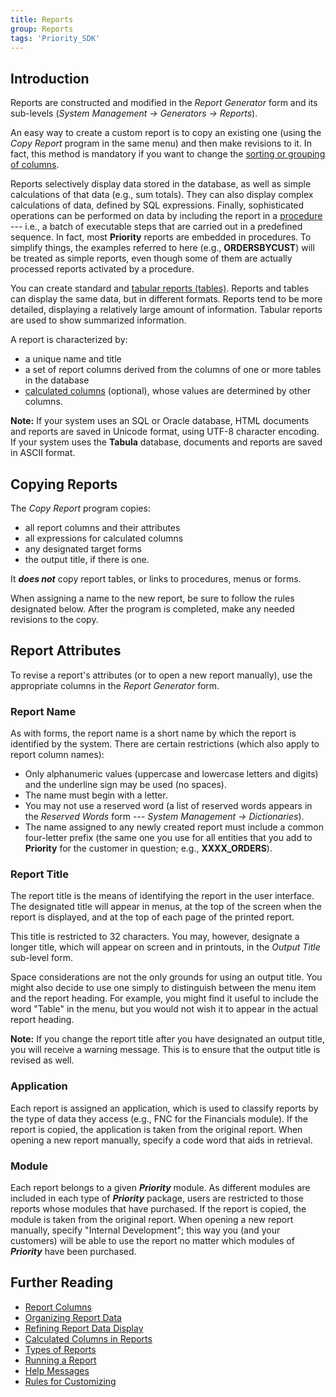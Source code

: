 ```yaml
---
title: Reports
group: Reports
tags: 'Priority_SDK'
---
```


## Introduction

Reports are constructed and modified in the *Report Generator* form and
its sub-levels (*System Management → Generators → Reports*).

An easy way to create a custom report is to copy an existing one (using
the *Copy Report* program in the same menu) and then make revisions to
it. In fact, this method is mandatory if you want to change the [sorting
or grouping of columns](Organize-Report-Data ).

Reports selectively display data stored in the database, as well as
simple calculations of that data (e.g., sum totals). They can also
display complex calculations of data, defined by SQL expressions.
Finally, sophisticated operations can be performed on data by including
the report in a [procedure](Procedures ) --- i.e., a batch of
executable steps that are carried out in a predefined sequence. In fact,
most **Priority** reports are embedded in procedures. To
simplify things, the examples referred to here (e.g., **ORDERSBYCUST**)
will be treated as simple reports, even though some of them are actually
processed reports activated by a procedure.

You can create standard and [tabular reports
(tables)](Report-Types ). Reports and tables can display
the same data, but in different formats. Reports tend to be more
detailed, displaying a relatively large amount of information. Tabular
reports are used to show summarized information.

A report is characterized by:

-   a unique name and title
-   a set of report columns derived from the columns of one or more
    tables in the database
-   [calculated columns](Calculated-Columns-Reports )
    (optional), whose values are determined by other columns.

<!--- TODO: Remove Tabula--->
**Note:** If your system uses an SQL or Oracle database, HTML documents
and reports are saved in Unicode format, using UTF-8 character encoding.
If your system uses the **Tabula** database, documents and reports are
saved in ASCII format.


## Copying Reports 

The *Copy Report* program copies:

-   all report columns and their attributes
-   all expressions for calculated columns
-   any designated target forms
-   the output title, if there is one.

It ***does not*** copy report tables, or links to procedures, menus or
forms.

When assigning a name to the new report, be sure to follow the rules
designated below. After the program is completed, make any needed
revisions to the copy.

## Report Attributes 

To revise a report's attributes (or to open a new report manually), use
the appropriate columns in the *Report Generator* form.

### Report Name 

As with forms, the report name is a short name by which the report is
identified by the system. There are certain restrictions (which also
apply to report column names):

-   Only alphanumeric values (uppercase and lowercase letters and
    digits) and the underline sign may be used (no spaces).
-   The name must begin with a letter.
-   You may not use a reserved word (a list of reserved words appears in
    the *Reserved Words* form --- *System Management → Dictionaries*).
-   The name assigned to any newly created report must include a common
    four-letter prefix (the same one you use for all entities that you
    add to **Priority** for the customer in question; e.g.,
    **XXXX_ORDERS**).

### Report Title 

The report title is the means of identifying the report in the user
interface. The designated title will appear in menus, at the top of the
screen when the report is displayed, and at the top of each page of the
printed report.

This title is restricted to 32 characters. You may, however, designate a
longer title, which will appear on screen and in printouts, in the
*Output Title* sub-level form.

Space considerations are not the only grounds for using an output title.
You might also decide to use one simply to distinguish between the menu
item and the report heading. For example, you might find it useful to
include the word "Table" in the menu, but you would not wish it to
appear in the actual report heading.

**Note:** If you change the report title after you have designated an
output title, you will receive a warning message. This is to ensure that
the output title is revised as well.

### Application

Each report is assigned an application, which is used to classify
reports by the type of data they access (e.g., FNC for the Financials
module). If the report is copied, the application is taken from the
original report. When opening a new report manually, specify a code word
that aids in retrieval.

### Module

Each report belongs to a given ***Priority*** module. As different
modules are included in each type of ***Priority*** package, users are
restricted to those reports whose modules that have purchased. If the
report is copied, the module is taken from the original report. When
opening a new report manually, specify "Internal Development"; this way
you (and your customers) will be able to use the report no matter which
modules of ***Priority*** have been purchased.

## Further Reading 

-   [Report Columns](Report-Columns )
-   [Organizing Report Data](Organize-Report-Data )
-   [Refining Report Data
    Display](Refine-Report-Display )
-   [Calculated Columns in
    Reports](Calculated-Columns-Reports )
-   [Types of Reports](Report-Types )
-   [Running a Report](Run-Report )
-   [Help Messages](Help-Messages )
-   [Rules for Customizing](Customization-Rules )
